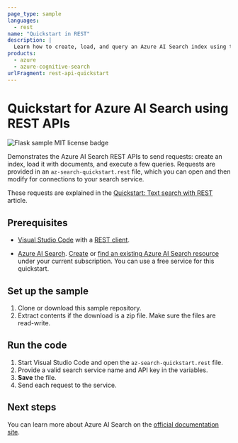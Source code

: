 ```yaml
---
page_type: sample
languages:
  - rest
name: "Quickstart in REST"
description: |
  Learn how to create, load, and query an Azure AI Search index using the REST APIs.
products:
  - azure
  - azure-cognitive-search
urlFragment: rest-api-quickstart
---
```


# Quickstart for Azure AI Search using REST APIs

![Flask sample MIT license badge](https://img.shields.io/badge/license-MIT-green.svg)

Demonstrates the Azure AI Search REST APIs to send requests: create an index, load it with documents, and execute a few queries. Requests are provided in an `az-search-quickstart.rest` file, which you can open and then modify for connections to your search service.

These requests are explained in the [Quickstart: Text search with REST](https://learn.microsoft.com/azure/search/search-get-started-rest) article. 

## Prerequisites

+ [Visual Studio Code](https://code.visualstudio.com/download) with a [REST client](https://marketplace.visualstudio.com/items?itemName=humao.rest-client).

+ [Azure AI Search](search-what-is-azure-search.md). [Create](search-create-service-portal.md) or [find an existing Azure AI Search resource](https://portal.azure.com/#blade/HubsExtension/BrowseResourceBlade/resourceType/Microsoft.Search%2FsearchServices) under your current subscription. You can use a free service for this quickstart. 

## Set up the sample

1. Clone or download this sample repository.
1. Extract contents if the download is a zip file. Make sure the files are read-write.

## Run the code

1. Start Visual Studio Code and open the `az-search-quickstart.rest` file.
1. Provide a valid search service name and API key in the variables.
1. **Save** the file.
1. Send each request to the service.

## Next steps

You can learn more about Azure AI Search on the [official documentation site](https://docs.microsoft.com/azure/search).
